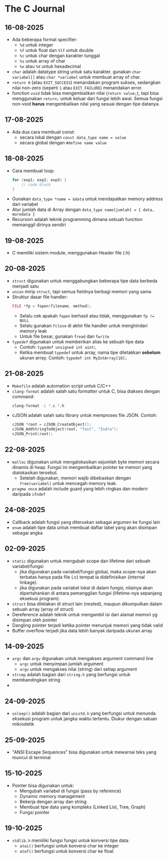 # The C Journal

## 16-08-2025
- Ada beberapa format specifier:
    - `%d` untuk integer
    - `%f` untuk float dan `%lf` untuk double
    - `%c` untuk char dengan karakter tunggal
    - `%s` untuk array of char
    - `%x` atau `%X` untuk hexadecimal
- `char` adalah datatype string untuk satu karakter. gunakan `char variabel[]` atau `char *variabel` untuk membuat array of char.
- `return 0` (atau `EXIT_SUCCESS`) menandakan program sukses, sedangkan nilai non-zero (seperti `1` atau `EXIT_FAILURE`) menandakan error.
- function `void` tidak bisa mengembalikan nilai (`return value;`), tapi bisa menggunakan `return;` untuk keluar dari fungsi lebih awal. Semua fungsi non-void **harus** mengembalikan nilai yang sesuai dengan tipe datanya.

## 17-08-2025
- Ada dua cara membuat const:
    - secara lokal dengan ```const data_type name = value```
    - secara global dengan ```#define name value```

## 18-08-2025
- Cara membuat loop:
    ```c 
    for (exp1; exp2; exp3) {
        // code block
    }
    ```
- Gunakan `data_type *name = &data` untuk mendapatkan memory address dari variabel 
- Atur jumlah data di Array dengan `data_type name[jumlah] = { data, moredata }`
- Recursion adalah teknik programming dimana sebuah function memanggil dirinya sendiri

## 19-08-2025
- C memiliki sistem module, menggunakan Header file (.h)

## 20-08-2025
- `struct` digunakan untuk menggabungkan beberapa tipe data berbeda menjadi satu
- `union` mirip `struct`, tapi semua fieldnya berbagi memori yang sama
- Struktur dasar file handler:
    ```c 
    FILE *fp = fopen(filename, method);
    ```
    - Selalu cek apakah `fopen` berhasil atau tidak, menggunakan `fp != NULL`
    - Selalu gunakan `fclose` di akhir file handler untuk menghindari memory leak
    - Untuk file besar, gunakan `fread` dan `fwrite`
- `typedef` digunakan untuk memberikan alias ke sebuah tipe data
    - Contoh: `typedef unsigned int uint;`
    - Ketika membuat `typedef` untuk array, nama tipe diletakkan **sebelum** ukuran array. Contoh: `typedef int MyIntArray[10];`

## 21-08-2025
- `Makefile` adalah automation script untuk C/C++
- `clang-format` adalah salah satu formatter untuk C, bisa diakses dengan command:
    ```bash
    clang-format -i *.c *.h
    ```
- cJSON adalah salah satu library untuk memproses file JSON. Contoh:
    ```c 
    cJSON *root = cJSON_CreateObject();
    cJSON_AddStringToObject(root, "Test", "Indra");
    cJSON_Print(root);
    ```

## 22-08-2025
- `malloc` digunakan untuk mengalokasikan sejumlah byte memori secara dinamis di heap. Fungsi ini mengembalikan pointer ke memori yang dialokasikan tersebut.
    - Setelah digunakan, memori wajib dibebaskan dengan `free(variabel)` untuk mencegah memory leak.
- `pragma once` adalah include guard yang lebih ringkas dan modern daripada `ifndef`

## 24-08-2025
- Callback adalah fungsi yang diteruskan sebagai argumen ke fungsi lain
- `enum` adalah tipe data untuk membuat daftar label yang akan disimpan sebagai angka
## 02-09-2025
- `static` digunakan untuk mengubah scope dan lifetime dari sebuah variabel/fungsi
    - jika digunakan pada variabel/fungsi global, maka scope-nya akan terbatas hanya pada file (.c) tempat ia didefinisikan (internal linkage).
    - jika digunakan pada variabel lokal di dalam fungsi, nilainya akan dipertahankan di antara pemanggilan fungsi (lifetime-nya sepanjang eksekusi program).
- `struct` bisa diletakan di struct lain (nested), maupun dikumpulkan dalam sebuah array (array of struct)
- Dereference adalah teknik untuk mengambil isi dari alamat memori yg disimpan oleh pointer
- Dangling pointer terjadi ketika pointer menunjuk memori yang tidak valid
- Buffer overflow terjadi jika data lebih banyak daripada ukuran array 

## 14-09-2025
- `argc` dan `argv` digunakan untuk mengakses argument command line
    - `argc` untuk menyimpan jumlah argument 
    - `argv` untuk mengakses nilai (string) dari setiap argument
- `strcmp` adalah bagian dari `string.h` yang berfungsi untuk membandingkan string
- 
## 24-09-2025
- `usleep()` adalah bagian dari `unistd.h` yang berfungsi untuk menunda eksekusi program untuk jangka waktu tertentu. Diukur dengan satuan mikrodetik

## 25-09-2025
- "ANSI Escape Sequences" bisa digunakan untuk mewarnai teks yang muncul di terminal

## 15-10-2025
- Pointer bisa digunakan untuk:
    - Mengubah variabel di fungsi (pass by reference)
    - Dynamic memory management
    - Bekerja dengan array dan string
    - Membuat tipe data yang kompleks (Linked List, Tree, Graph)
    - Fungsi pointer

## 19-10-2025
- `stdlib.h` memiliki fungsi fungsi untuk konversi tipe data:
    - `atoi()` berfungsi untuk konversi char ke integer
    - `atof()` berfungsi untuk konversi char ke float